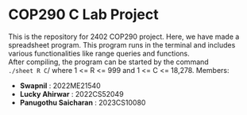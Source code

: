 # COP290 C Lab Project
This is the repository for 2402 COP290 project. Here, we have made a spreadsheet program. This program runs in the terminal and includes various functionalities like range queries and functions.\
After compiling, the program can be started by the command\
```./sheet R C```/ where 1 <= R <= 999 and 1 <= C <= 18,278.
Members:
- __Swapnil__ : 2022ME21540
- __Lucky Ahirwar__ : 2022CS52049
- __Panugothu Saicharan__ : 2023CS10080
